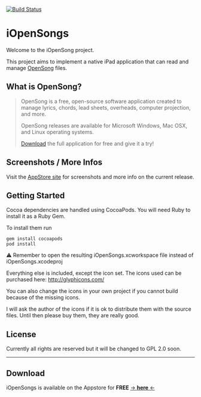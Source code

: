 [![Build Status](https://travis-ci.org/deepflame/iOpenSongs.png?branch=master)](https://travis-ci.org/deepflame/iOpenSongs)

# iOpenSongs

Welcome to the iOpenSong project.

This project aims to implement a native iPad application that can read and manage [OpenSong](http://opensong.org) files.

## What is OpenSong?

> OpenSong is a free, open-source software application created to manage lyrics, chords, lead sheets, overheads, computer projection, and more.   
>   
> OpenSong releases are available for Microsoft Windows, Mac OSX, and Linux operating systems.   
>   
> [Download](http://opensong.org/d/downloads) the full application for free and give it a try!

## Screenshots / More Infos

Visit the [AppStore site](http://itunes.apple.com/us/app/iopensongs/id501589566?mt=8) for screenshots and more info on the current release.

## Getting Started

Cocoa dependencies are handled using CocoaPods. You will need Ruby to install it as a Ruby Gem.

To install them run

    gem install cocoapods
    pod install

:warning: Remember to open the resulting iOpenSongs.xcworkspace file instead of iOpenSongs.xcodeproj

Everything else is included, except the icon set.
The icons used can be purchased here: http://glyphicons.com/

You can also change the icons in your own project if you cannot build because of the missing icons.

I will ask the author of the icons if it is ok to distribute them with the source files.
Until then please buy them, they are really good.

## License

Currently all rights are reserved but it will be changed to GPL 2.0 soon.

---

## Download
iOpenSongs is available on the Appstore for **FREE** [-> **here** <-](http://itunes.apple.com/us/app/iopensongs/id501589566?mt=8)
